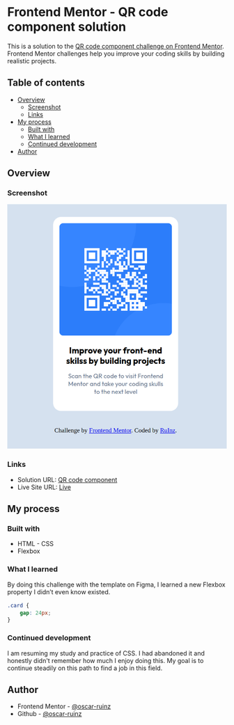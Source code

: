 # Frontend Mentor - QR code component solution

This is a solution to the [QR code component challenge on Frontend Mentor](https://www.frontendmentor.io/challenges/qr-code-component-iux_sIO_H). Frontend Mentor challenges help you improve your coding skills by building realistic projects. 

## Table of contents

- [Overview](#overview)
  - [Screenshot](#screenshot)
  - [Links](#links)
- [My process](#my-process)
  - [Built with](#built-with)
  - [What I learned](#what-i-learned)
  - [Continued development](#continued-development)
- [Author](#author)



## Overview

### Screenshot

![](./images/image.png)

### Links

- Solution URL: [QR code component](https://your-solution-url.com)
- Live Site URL: [Live](https://your-live-site-url.com)

## My process

### Built with
- HTML - CSS
- Flexbox

### What I learned

By doing this challenge with the template on Figma, I learned a new Flexbox property I didn’t even know existed.

```css
.card {
    gap: 24px;
}
```

### Continued development

I am resuming my study and practice of CSS. I had abandoned it and honestly didn't remember how much I enjoy doing this. My goal is to continue steadily on this path to find a job in this field.


## Author
- Frontend Mentor - [@oscar-ruinz](https://www.frontendmentor.io/profile/oscar-ruinz)
- Github - [@oscar-ruinz](https://github.com/oscar-ruinz)

